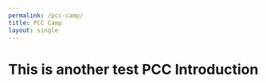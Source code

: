 ```yaml
---
permalink: /pcc-camp/
title: PCC Camp
layout: single
---
```


# This is another test PCC Introduction